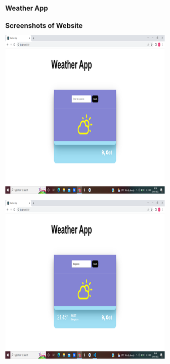 ## Weather App
## Screenshots of Website

<img src=images/weather_app.png height="500px"/>
<br/><br/>

<img src=images/weather_citysearch.png height="500px"/>
<br/><br/>
